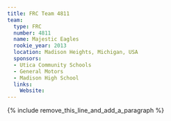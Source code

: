 ```yaml
---
title: FRC Team 4811
team:
  type: FRC
  number: 4811
  name: Majestic Eagles
  rookie_year: 2013
  location: Madison Heights, Michigan, USA
  sponsors:
  - Utica Community Schools
  - General Motors
  - Madison High School
  links:
    Website:
---
```


{% include remove_this_line_and_add_a_paragraph %}